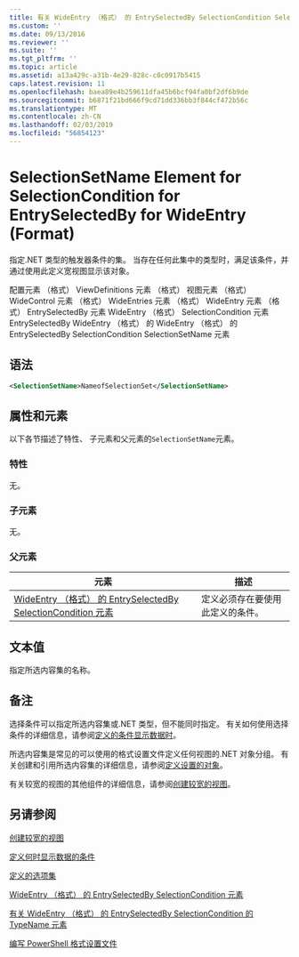 ```yaml
---
title: 有关 WideEntry （格式） 的 EntrySelectedBy SelectionCondition SelectionSetName 元素 |Microsoft Docs
ms.custom: ''
ms.date: 09/13/2016
ms.reviewer: ''
ms.suite: ''
ms.tgt_pltfrm: ''
ms.topic: article
ms.assetid: a13a429c-a31b-4e29-828c-c0c0917b5415
caps.latest.revision: 11
ms.openlocfilehash: baea89e4b259611dfa45b6bcf94fa0bf2df6b9de
ms.sourcegitcommit: b6871f21bd666f9cd71dd336bb3f844cf472b56c
ms.translationtype: MT
ms.contentlocale: zh-CN
ms.lasthandoff: 02/03/2019
ms.locfileid: "56854123"
---
```

# <a name="selectionsetname-element-for-selectioncondition-for-entryselectedby-for-wideentry-format"></a>SelectionSetName Element for SelectionCondition for EntrySelectedBy for WideEntry (Format)

指定.NET 类型的触发器条件的集。 当存在任何此集中的类型时，满足该条件，并通过使用此定义宽视图显示该对象。

配置元素 （格式） ViewDefinitions 元素 （格式） 视图元素 （格式） WideControl 元素 （格式） WideEntries 元素 （格式） WideEntry 元素 （格式） EntrySelectedBy 元素 WideEntry （格式） SelectionCondition 元素EntrySelectedBy WideEntry （格式） 的 WideEntry （格式） 的 EntrySelectedBy SelectionCondition SelectionSetName 元素

## <a name="syntax"></a>语法

```xml
<SelectionSetName>NameofSelectionSet</SelectionSetName>
```

## <a name="attributes-and-elements"></a>属性和元素

以下各节描述了特性、 子元素和父元素的`SelectionSetName`元素。

### <a name="attributes"></a>特性

无。

### <a name="child-elements"></a>子元素

无。

### <a name="parent-elements"></a>父元素

|元素|描述|
|-------------|-----------------|
|[WideEntry （格式） 的 EntrySelectedBy SelectionCondition 元素](./selectioncondition-element-for-entryselectedby-for-widecontrol-format.md)|定义必须存在要使用此定义的条件。|

## <a name="text-value"></a>文本值

指定所选内容集的名称。

## <a name="remarks"></a>备注

选择条件可以指定所选内容集或.NET 类型，但不能同时指定。 有关如何使用选择条件的详细信息，请参阅[定义的条件显示数据时](./defining-conditions-for-displaying-data.md)。

所选内容集是常见的可以使用的格式设置文件定义任何视图的.NET 对象分组。 有关创建和引用所选内容集的详细信息，请参阅[定义设置的对象](./defining-selection-sets.md)。

有关较宽的视图的其他组件的详细信息，请参阅[创建较宽的视图](./creating-a-wide-view.md)。

## <a name="see-also"></a>另请参阅

[创建较宽的视图](./creating-a-wide-view.md)

[定义何时显示数据的条件](./defining-conditions-for-displaying-data.md)

[定义的选项集](./defining-selection-sets.md)

[WideEntry （格式） 的 EntrySelectedBy SelectionCondition 元素](./selectioncondition-element-for-entryselectedby-for-widecontrol-format.md)

[有关 WideEntry （格式） 的 EntrySelectedBy SelectionCondition 的 TypeName 元素](./typename-element-for-selectioncondition-for-entryselectedby-for-widecontrol-format.md)

[编写 PowerShell 格式设置文件](./writing-a-powershell-formatting-file.md)
